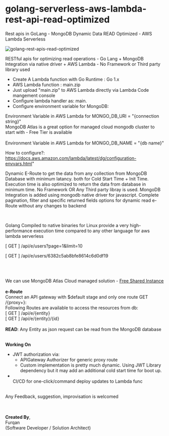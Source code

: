 # golang-serverless-aws-lambda-rest-api-read-optimized
Rest apis in GoLang - MongoDB Dynamic Data READ Optimized - AWS Lambda Serverless

![golang-rest-apis-read-optimized](https://user-images.githubusercontent.com/102517671/206923009-18d5619c-3f34-44c6-a82d-f346e1e4efd1.png)

RESTful apis for optimizing read operations - Go Lang + MongoDB Integration via native driver + AWS Lambda - No Framework or Third party library used

- Create A Lambda function with Go Runtime :  Go 1.x
- AWS Lambda function :   main.zip </BR>
- Just upload "main.zip" to AWS Lambda directly via Lambda Code mangement console</BR>
- Configure lambda handler as:    main. </BR>
- Configure environment variable for MongoDB: </BR>

Environment Variable in AWS Lambda for MONGO_DB_URI = "{connection string}" </BR>
MongoDB Atlas is a great option for managed cloud mongodb cluster to start with - Free Tier is available </BR></BR>
Environment Variable in AWS Lambda for MONGO_DB_NAME = "{db name}"

How to configure?: https://docs.aws.amazon.com/lambda/latest/dg/configuration-envvars.html"

Dynamic E-Route to get the data from any collection from MongoDB Database with minimum latancy. both for Cold Start Time + Init Time. Execution time is also optimized to return the data from database in minimum time. No Framework OR Any Third party libray is used. MongoDB Integration is added using mongodb native driver for javascript. Complete pagination, filter and specific returned fields options for dynamic read e-Route without any changes to backend

</BR>

Golang Compiled to native binaries for Linux provide a very high-performance execution time compared to any other language for aws lambda serverless </BR>

[ GET ] /api/e/users?page=1&limit=10 </BR>

[ GET ] /api/e/users/6382c5ab8bfe8614c6d0df19 </BR>


</BR></BR>


We can use MongoDB Atlas Cloud managed solution - [Free Shared Instance](https://www.mongodb.com/blog/post/free-your-genius-on-mongodb-atlas-free-tier)
</BR></BR>
**e-Route** </BR>
Connect an API gateway with $default stage and only one route GET /{proxy+}: </BR>
Following Routes are available to access the resources from db: </BR>
[ GET ] /api/e/{entity} </BR>
[ GET ] /api/e/{entity}/{id} </BR>
</BR>
**READ**: Any Entity as json request can be read from the MongoDB database </BR>


</BR> **Working On** </BR>
- JWT authorization via:
  - APIGateway Authorizer for generic proxy route
  - Custom implementation is pretty much dynamic. Using JWT Library dependency but it may add an additional cold start time for boot up.
- </BR> CI/CD for one-click/command deploy updates to Lambda func 

</BR>Any Feedback, suggestion, improvisation is welcomed</BR>

</BR></BR>
**Created By**, </BR>
Furqan </BR>
(Software Developer / Solution Architect) </BR></BR>
